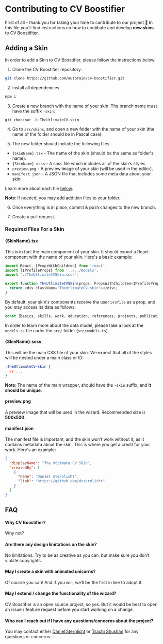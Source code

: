 # Contributing to CV Boostifier

First of all - thank you for taking your time to contribute to our project 🙂 
In this file you'll find instructions on how to contibute and develop **new skins** to CV Boostifiter.

## Adding a Skin

In order to add a Skin to CV Boostifier, please follow the instructions below.

1. Clone the CV Boostifier repository:
```sh
git clone https://github.com/outbrain/cv-boostifier.git
```

2. Install all dependencies:
```sh
npm i
```

3. Create a new branch with the name of your skin. The branch name must have the suffix `-skin`:
```
git checkout -b TheUtlimateCV-skin
```

4. Go to `src/skins`, and open a new folder with the name of your skin (the name of the folder should be in Pascal case).

5. The new folder should include the following files:

* `{SkinName}.tsx` - The name of the skin (should be the same as folder's name).
* `{SkinName}.scss` - A sass file which includes all of the skin's styles.
* `preview.png` - A preview image of your skin (will be used in the editor).
* `manifest.json` - A JSON file that includes some meta data about your skin.

Learn more about each file [below](#required-files-for-a-skin). 

**Note**: If needed, you may add addition files to your folder.

6. Once everything is in place, commit & push changes to the new branch.

7. Create a pull request.

### Required Files For a Skin

#### {SkinName}.tsx

This is in fact the main component of your skin. It should export a React component with the name of your skin. Here's a basic example:

```javascript
import React, {PropsWithChildren} from 'react';
import {IProfileProps} from '../../models';
import './TheUtlimateCVSkin.scss';

export function TheUtlimateCVSkin(props: PropsWithChildren<IProfileProps>) {
  return <div className="TheUtlimateCV-skin"></div>;
}
```

By default, your skin's components receive the user `profile` as a prop, and you may access its data as follows:

```javascript
const {basics, skills, work, education, references, projects, publications, languages} = props.profile;
```

In order to learn more about the data model, please take a look at the `models.ts` file under the `src/` folder (`src/models.ts`).

#### {SkinName}.scss

This will be the main CSS file of your skin. We expect that all of the styles will be nested under a main class or ID:

```css
.TheUtlimateCV-skin {
  // ...
}
```

**Note**: The name of the main wrapper, should have the `-skin` suffix, and **it should be unique**.

#### preview.png

A preview image that will be used in the wizard. Recommended size is **500x500**.

#### manifest.json

The manifest file is important, and the skin won't work without it, as it contains metadata about the skin. This is where you get a credit for your work. Here's an example:

```json
{
  "displayName": "The Utlimate CV Skin",
  "createdBy": [
    {
      "name": "Daniel Sternlicht",
      "link": "https://github.com/dsternlicht"
    }
  ]
}
```

## FAQ

#### Why CV Boostifier?
Why not?

#### Are there any design limitations on the skin?
No limitations. Try to be as creative as you can, but make sure you don’t violate copyrights.

#### May I create a skin with animated unicorns?
Of course you can! And if you will, we'll be the first in line to adopt it.

#### May I extend / change the functionality of the wizard?
CV Boostifier is an open source project, so yes. But it would be best to open an issue / feature request before you start working on a change.

#### Who can I reach out if I have any questions/concerns about the project?
You may contact either [Daniel Sternlicht](http://danielsternlicht.com) or [Tsachi Shushan](https://www.linkedin.com/in/tsachishushan/) for any questions or concerns.

